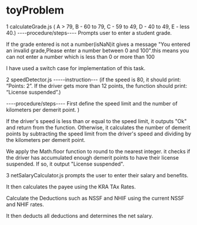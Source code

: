 # toyProblem

1  calculateGrade.js 
     ( A > 79, B - 60 to 79, C -  59 to 49, D - 40 to 49, E - less 40.)
    ----procedure/steps---- 
Prompts user to enter a student grade.

If the grade entered is not a number(isNaN)it gives a message "You entered an invalid grade,Please enter a number between 0 and 100".this means you can not enter a number which is less than 0 or more than 100

I have used a switch case for implementation of this task.

2  speedDetector.js
-----instruction---
 (if the speed is 80, it should print: “Points: 2”. If the driver gets more than 12 points, the function should print: “License suspended”.)

 ----procedure/steps----
First define the speed limit and the number of kilometers per demerit point. )

If the driver's speed is less than or equal to the speed limit, it outputs "Ok" and return from the function. 
Otherwise, it calculates the number of demerit points by subtracting the speed limit from the driver's speed and dividing by the kilometers per demerit point. 

We apply the Math.floor function to round to the nearest integer. it checks if the driver has accumulated enough demerit points to have their license suspended. If so, it output "License suspended". 

3  netSalaryCalculator.js
 prompts the user to enter their salary and benefits.

 It then calculates the payee using the KRA TAx Rates.

Calculate the Deductions such as NSSF and NHIF using the current NSSF and NHIF rates.

It then deducts all deductions and determines the net salary.